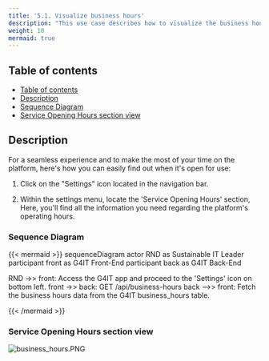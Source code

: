 ```yaml
---
title: '5.1. Visualize business hours'
description: "This use case describes how to visualize the business hours of G4IT"
weight: 10
mermaid: true
---
```


## Table of contents
- [Table of contents](#table-of-contents)
- [Description](#description)
- [Sequence Diagram](#sequence-diagram)
- [Service Opening Hours section view](#service-opening-hours-section-view)


## Description 
For a seamless experience and to make the most of your time on the platform, here's how you can easily find out when it's open for use:
1. Click on the "Settings" icon located in the navigation bar.

2. Within the settings menu, locate the 'Service Opening Hours' section, Here, you'll find all the information you need regarding the platform's operating hours.

### Sequence Diagram

{{< mermaid >}}
sequenceDiagram
actor RND as Sustainable IT Leader
participant front as G4IT Front-End
participant back as G4IT Back-End

RND ->> front: Access the G4IT app and proceed to the 'Settings' icon on bottom left.
front ->> back: GET /api/business-hours
back -->> front: Fetch the business hours data from the G4IT business_hours table.

{{< /mermaid >}}


### Service Opening Hours section view
![business_hours.PNG](../images/business_hours.PNG)




